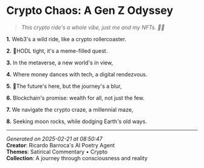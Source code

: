 # Crypto Chaos: A Gen Z Odyssey

> *This crypto ride's a whole vibe, just me and my NFTs. 🤑🔐*

**1.** Web3's a wild ride, like a crypto rollercoaster.


**2.** 🚀HODL tight, it's a meme-filled quest.


**3.** In the metaverse, a new world's in view,


**4.** Where money dances with tech, a digital rendezvous.


**5.** 🤖The future's here, but the journey's a blur,


**6.** Blockchain's promise: wealth for all, not just the few.


**7.** We navigate the crypto craze, a millennial maze,


**8.** Seeking moon rocks, while dodging Earth's old ways.



---

*Generated on 2025-02-21 at 08:50:47*  
**Creator**: Ricardo Barroca's AI Poetry Agent  
**Themes**: Satirical Commentary • Crypto  
**Collection**: A journey through consciousness and reality
